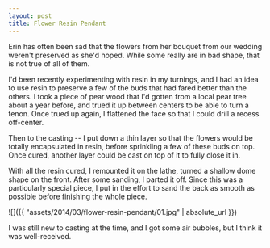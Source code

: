 ```yaml
---
layout: post
title: Flower Resin Pendant
---
```

Erin has often been sad that the flowers from her bouquet from our wedding
weren't preserved as she'd hoped. While some really are in bad shape, that is
not true of all of them.

I'd been recently experimenting with resin in my turnings, and I had an idea to
use resin to preserve a few of the buds that had fared better than the others.
I took a piece of pear wood that I'd gotten from a local pear tree about a year
before, and trued it up between centers to be able to turn a tenon. Once
trued up again, I flattened the face so that I could drill a recess off-center.

Then to the casting -- I put down a thin layer so that the flowers would be
totally encapsulated in resin, before sprinkling a few of these buds on top.
Once cured, another layer could be cast on top of it to fully close it in.

With all the resin cured, I remounted it on the lathe, turned a shallow dome
shape on the front. After some sanding, I parted it off. Since this was a
particularly special piece, I put in the effort to sand the back as smooth as
possible before finishing the whole piece.

![]({{ "assets/2014/03/flower-resin-pendant/01.jpg" | absolute_url }})

I was still new to casting at the time, and I got some air bubbles, but I think
it was well-received.

